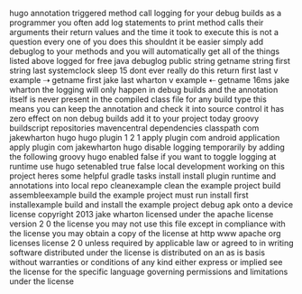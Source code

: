 hugo annotation triggered method call logging for your debug builds as a programmer you often add log statements to print method calls their arguments their return values and the time it took to execute this is not a question every one of you does this shouldnt it be easier simply add debuglog to your methods and you will automatically get all of the things listed above logged for free java debuglog public string getname string first string last systemclock sleep 15 dont ever really do this return first last v example ⇢ getname first jake last wharton v example ⇠ getname 16ms jake wharton the logging will only happen in debug builds and the annotation itself is never present in the compiled class file for any build type this means you can keep the annotation and check it into source control it has zero effect on non debug builds add it to your project today groovy buildscript repositories mavencentral dependencies classpath com jakewharton hugo hugo plugin 1 2 1 apply plugin com android application apply plugin com jakewharton hugo disable logging temporarily by adding the following groovy hugo enabled false if you want to toggle logging at runtime use hugo setenabled true false local development working on this project heres some helpful gradle tasks install install plugin runtime and annotations into local repo cleanexample clean the example project build assembleexample build the example project must run install first installexample build and install the example project debug apk onto a device license copyright 2013 jake wharton licensed under the apache license version 2 0 the license you may not use this file except in compliance with the license you may obtain a copy of the license at http www apache org licenses license 2 0 unless required by applicable law or agreed to in writing software distributed under the license is distributed on an as is basis without warranties or conditions of any kind either express or implied see the license for the specific language governing permissions and limitations under the license